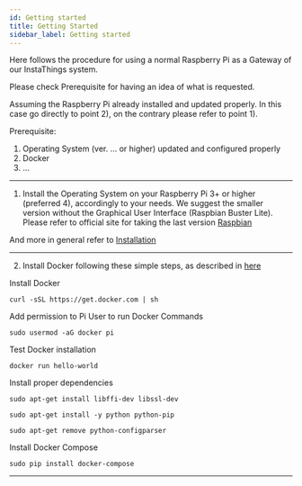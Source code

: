 ```yaml
---
id: Getting started
title: Getting Started
sidebar_label: Getting started
---
```



Here follows the procedure for using a normal Raspberry Pi as a Gateway of our InstaThings system.

Please check Prerequisite for having an idea of what is requested. 

Assuming the Raspberry Pi already installed and updated properly. In this case go directly to point 2), on the contrary please refer to point 1).




Prerequisite:
1. Operating System (ver. … or higher) updated and configured properly
2. Docker
3. …

---

1) Install the Operating System on your Raspberry Pi 3+ or higher (preferred 4), accordingly to your needs. We suggest the smaller version without the Graphical User Interface (Raspbian Buster Lite).
Please refer to official site for taking the last version [Raspbian](https://www.raspberrypi.org/downloads/raspbian/)

And more in general refer to [Installation](https://www.raspberrypi.org/documentation/installation/)



---
2) Install Docker following these simple steps, as described in [here](https://dev.to/rohansawant/installing-docker-and-docker-compose-on-the-raspberry-pi-in-5-simple-steps-3mgl)


Install Docker
```
curl -sSL https://get.docker.com | sh
```


Add permission to Pi User to run Docker Commands

```
sudo usermod -aG docker pi
```


Test Docker installation

```
docker run hello-world 
```

Install proper dependencies 
```
sudo apt-get install libffi-dev libssl-dev

sudo apt-get install -y python python-pip

sudo apt-get remove python-configparser
```

Install Docker Compose
```
sudo pip install docker-compose
```

---




